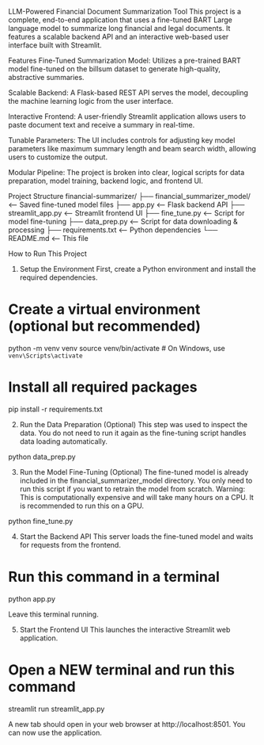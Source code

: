 LLM-Powered Financial Document Summarization Tool
This project is a complete, end-to-end application that uses a fine-tuned BART Large language model to summarize long financial and legal documents. It features a scalable backend API and an interactive web-based user interface built with Streamlit.

Features
Fine-Tuned Summarization Model: Utilizes a pre-trained BART model fine-tuned on the billsum dataset to generate high-quality, abstractive summaries.

Scalable Backend: A Flask-based REST API serves the model, decoupling the machine learning logic from the user interface.

Interactive Frontend: A user-friendly Streamlit application allows users to paste document text and receive a summary in real-time.

Tunable Parameters: The UI includes controls for adjusting key model parameters like maximum summary length and beam search width, allowing users to customize the output.

Modular Pipeline: The project is broken into clear, logical scripts for data preparation, model training, backend logic, and frontend UI.

Project Structure
financial-summarizer/
├── financial_summarizer_model/   <-- Saved fine-tuned model files
├── app.py                        <-- Flask backend API
├── streamlit_app.py              <-- Streamlit frontend UI
├── fine_tune.py                  <-- Script for model fine-tuning
├── data_prep.py                  <-- Script for data downloading & processing
├── requirements.txt              <-- Python dependencies
└── README.md                     <-- This file

How to Run This Project
1. Setup the Environment
First, create a Python environment and install the required dependencies.

# Create a virtual environment (optional but recommended)
python -m venv venv
source venv/bin/activate  # On Windows, use `venv\Scripts\activate`

# Install all required packages
pip install -r requirements.txt

2. Run the Data Preparation (Optional)
This step was used to inspect the data. You do not need to run it again as the fine-tuning script handles data loading automatically.

python data_prep.py

3. Run the Model Fine-Tuning (Optional)
The fine-tuned model is already included in the financial_summarizer_model directory. You only need to run this script if you want to retrain the model from scratch. Warning: This is computationally expensive and will take many hours on a CPU. It is recommended to run this on a GPU.

python fine_tune.py

4. Start the Backend API
This server loads the fine-tuned model and waits for requests from the frontend.

# Run this command in a terminal
python app.py

Leave this terminal running.

5. Start the Frontend UI
This launches the interactive Streamlit web application.

# Open a NEW terminal and run this command
streamlit run streamlit_app.py

A new tab should open in your web browser at http://localhost:8501. You can now use the application.
